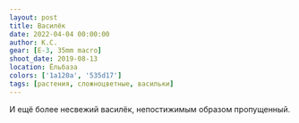 ```yaml
---
layout: post
title: Василёк
date: 2022-04-04 00:00:00
author: К.С.
gear: [E-3, 35mm macro]
shoot_date: 2019-08-13
location: Ёльбаза
colors: ['1a120a', '535d17']
tags: [растения, сложноцветные, васильки]
---
```

И ещё более несвежий василёк, непостижимым образом пропущенный.

